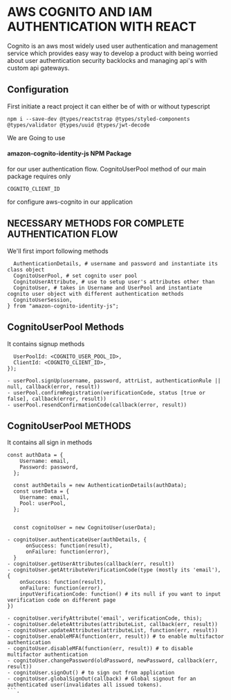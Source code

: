 # AWS COGNITO AND IAM AUTHENTICATION WITH REACT

Cognito is an aws most widely used user authentication and management service which provides easy way to develop a product with being worried about user authentication security backlocks and managing api's with custom api gateways.

## Configuration

First initiate a react project it can either be of with or without typescript

```npm i --save bootstrap reactstrap styled-components validator uuid amazon-cognito-identity-js jwt-decode
npm i --save-dev @types/reactstrap @types/styled-components @types/validator @types/uuid @types/jwt-decode
```

We are Going to use

#### amazon-cognito-identity-js NPM Package

for our user authentication flow. CognitoUserPool method of our main package requires only

```COGNITO_USER_POOL_ID
COGNITO_CLIENT_ID
```

for configure aws-cognito in our application

## NECESSARY METHODS FOR COMPLETE AUTHENTICATION FLOW

We'll first import following methods

```import {
  AuthenticationDetails, # username and password and instantiate its class object
  CognitoUserPool, # set cognito user pool
  CognitoUserAttribute, # use to setup user's attributes other than
  CognitoUser, # takes in Username and UserPool and instantiate cognito user object with different authentication methods
  CognitoUserSession,
} from "amazon-cognito-identity-js";
```

## CognitoUserPool Methods

It contains signup methods

```const userPool = new CognitoUserPool({
  UserPoolId: <COGNITO_USER_POOL_ID>,
  ClientId: <COGNITO_CLIENT_ID>,
});

- userPool.signUp(username, password, attrList, authenticationRule || null, callback(error, result))
- userPool.confirmRegistration(verificationCode, status [true or false], callback(error, result))
- userPool.resendConfirmationCode(callback(error, result))
```

## CognitoUserPool METHODS

It contains all sign in methods

```
const authData = {
    Username: email,
    Password: password,
  };

  const authDetails = new AuthenticationDetails(authData);
  const userData = {
    Username: email,
    Pool: userPool,
  };


  const cognitoUser = new CognitoUser(userData);

- cognitoUser.authenticateUser(authDetails, {
      onSuccess: function(result),
      onFailure: function(error),
  }
- cognitoUser.getUserAttributes(callback(err, result))
- cognitoUser.getAttributeVerificationCode(type (mostly its 'email'), {
    onSuccess: function(result),
    onFailure: function(error),
    inputVerificationCode: function() # its null if you want to input verification code on different page
})

- cognitoUser.verifyAttribute('email', verificationCode, this);
- cognitoUser.deleteAttributes(attributeList, callback(err, result))
- cognitoUser.updateAttributes(attributeList, function(err, result))
- cognitoUser.enableMFA(function(err, result)) # to enable multifactor authentication
- cognitoUser.disableMFA(function(err, result)) # to disable multifactor authentication
- cognitoUser.changePassword(oldPassword, newPassword, callback(err, result))
- cognitoUser.signOut() # to sign out from application
- cognitoUser.globalSignOut(callback) # Global signout for an authenticated user(invalidates all issued tokens).
```.

